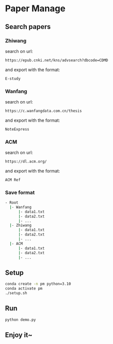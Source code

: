 # Paper Manage

## Search papers

### Zhiwang

search on url:

```bash
https://epub.cnki.net/kns/advsearch?dbcode=CDMD
```

and export with the format:

```bash
E-study
```

### Wanfang

search on url:

```bash
https://c.wanfangdata.com.cn/thesis
```

and export with the format:

```bash
NoteExpress
```

### ACM

search on url:

```bash
https://dl.acm.org/
```

and export with the format:

```bash
ACM Ref
```

### Save format

```bash
- Root
  |- Wanfang
      |- data1.txt
      |- data2.txt
      |- ...
  |- Zhiwang
      |- data1.txt
      |- data2.txt
      |- ...
  |- ACM
      |- data1.txt
      |- data2.txt
      |- ...
```

## Setup

```bash
conda create -n pm python=3.10
conda activate pm
./setup.sh
```

## Run

```bash
python demo.py
```

## Enjoy it~
